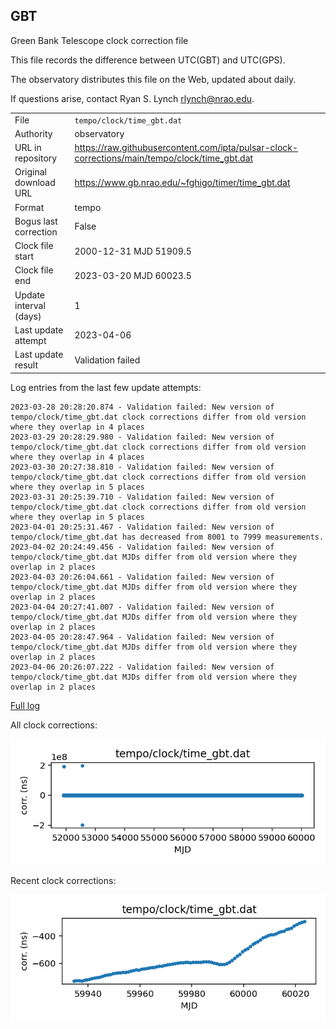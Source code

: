 
## GBT

Green Bank Telescope clock correction file

This file records the difference between UTC(GBT) and UTC(GPS).

The observatory distributes this file on the Web, updated about daily.

If questions arise, contact Ryan S. Lynch <rlynch@nrao.edu>.

|     |     |
|:--- |:--- |
| File | `tempo/clock/time_gbt.dat` |
| Authority | observatory |
| URL in repository | <https://raw.githubusercontent.com/ipta/pulsar-clock-corrections/main/tempo/clock/time_gbt.dat> |
| Original download URL | <https://www.gb.nrao.edu/~fghigo/timer/time_gbt.dat> |
| Format | tempo |
| Bogus last correction | False |
| Clock file start | 2000-12-31 MJD 51909.5 |
| Clock file end | 2023-03-20 MJD 60023.5 |
| Update interval (days) | 1 |
| Last update attempt | 2023-04-06 |
| Last update result | Validation failed |

Log entries from the last few update attempts:
```
2023-03-28 20:28:20.874 - Validation failed: New version of tempo/clock/time_gbt.dat clock corrections differ from old version where they overlap in 4 places
2023-03-29 20:28:29.980 - Validation failed: New version of tempo/clock/time_gbt.dat clock corrections differ from old version where they overlap in 4 places
2023-03-30 20:27:38.810 - Validation failed: New version of tempo/clock/time_gbt.dat clock corrections differ from old version where they overlap in 5 places
2023-03-31 20:25:39.710 - Validation failed: New version of tempo/clock/time_gbt.dat clock corrections differ from old version where they overlap in 5 places
2023-04-01 20:25:31.467 - Validation failed: New version of tempo/clock/time_gbt.dat has decreased from 8001 to 7999 measurements.
2023-04-02 20:24:49.456 - Validation failed: New version of tempo/clock/time_gbt.dat MJDs differ from old version where they overlap in 2 places
2023-04-03 20:26:04.661 - Validation failed: New version of tempo/clock/time_gbt.dat MJDs differ from old version where they overlap in 2 places
2023-04-04 20:27:41.007 - Validation failed: New version of tempo/clock/time_gbt.dat MJDs differ from old version where they overlap in 2 places
2023-04-05 20:28:47.964 - Validation failed: New version of tempo/clock/time_gbt.dat MJDs differ from old version where they overlap in 2 places
2023-04-06 20:26:07.222 - Validation failed: New version of tempo/clock/time_gbt.dat MJDs differ from old version where they overlap in 2 places
```
[Full log](https://raw.githubusercontent.com/ipta/pulsar-clock-corrections/main/log/tempo/clock/time_gbt.dat.log)


All clock corrections:

![plot of all clock corrections](time_gbt.dat.png "All corrections")

Recent clock corrections:

![plot of recent clock corrections](time_gbt.dat.short.png "Recent corrections")

